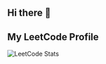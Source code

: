 ## Hi there 👋

## My LeetCode Profile
![LeetCode Stats](https://img.shields.io/badge/dynamic/json?color=brightgreen&label=LeetCode&query=solved&url=https%3A%2F%2Fleetcode-stats-api.herokuapp.com%2Fmoelkama%2F)
